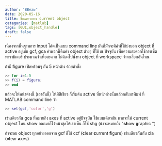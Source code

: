 ```yaml
---
author: "BBeaw"
date: 2020-05-16
title: ชื่อเฉพาะของ current object
categories: [matlab]
tags: [GUI,object_handle]
draft: false
---
```

เนื่องจากพื้นฐานการ input โค้ดเป็นแบบ command line มันก็มักจะมีคำที่ใช้บ่งบอก object ที่ active อยู่เช่น gcf, gca คำพวกนี้คืนค่า object ต่างๆ ที่ใช้ ณ ปัจจุบัน เพื่อความสะดวกใช้การเซ็ตพารามิเตอร์ ประมาณว่าเพื่อสะดวก ไม่ต้องไปนั่งหา object ที่ workspace ว่าจะเลือกอันไหน

ถ้ามี figure เปิดพร้อมๆ กัน  5 หน้าต่าง ด้วยคำสั่ง
```MATLAB
>> for i=1:5
>> f(i) = figure;
>> end
```
แล้วจะให้หน้าต่างนี้ (เอาอันนี้) ให้มีสีเขียว 
ก็เริ่มต้น active ที่หน้าต่างนั้นแล้วกลับมาพิมพ์ ที่ MATLAB command line ว่า
```MATLAB
>> set(gcf,'color','g')
```
เช่นเดียวกัน gca ที่หมายถึง axes ที่ active อยู่ปัจจุบัน ใช้แบบเดียวกัน หากจะให้ current object ไหน show ออกมาก็ไว้หน้าสุดให้เราเห็น ก็ใช้ shg (น่าจะหมายถึง "**sh**ow **g**raphic ")

ถ้าจะลบ object ทุกอย่างออกจาก gcf ก็ใช้ ccf (**c**lear **c**urrent **f**igure) เช่นเดียวกันกับ cla (**cl**ear **a**xes)